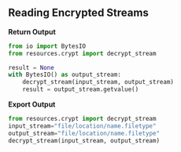 ## Reading Encrypted Streams


**Return Output**
```py
from io import BytesIO
from resources.crypt import decrypt_stream

result = None
with BytesIO() as output_stream:
    decrypt_stream(input_stream, output_stream)
    result = output_stream.getvalue()
```


**Export Output**

```py
from resources.crypt import decrypt_stream
input_stream="file/location/name.filetype"
output_stream="file/location/name.filetype"
decrypt_stream(input_stream, output_stream)
```
